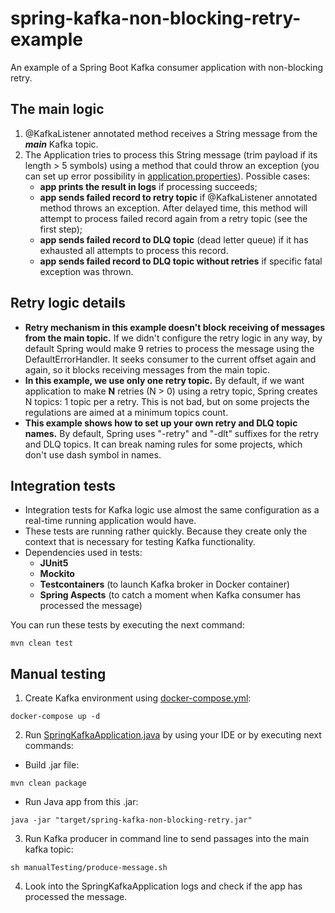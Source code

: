 # spring-kafka-non-blocking-retry-example

An example of a Spring Boot Kafka consumer application with non-blocking retry. 

## The main logic
1. @KafkaListener annotated method receives a String message from the ***main*** Kafka topic.
2. The Application tries to process this String message (trim payload if its length > 5 symbols) using a method that could throw an exception (you can set up error possibility in [application.properties](src/main/resources/application.properties)). Possible cases: 
    - **app prints the result in logs** if processing succeeds;
    - **app sends failed record to retry topic** if @KafkaListener annotated method throws an exception. After delayed time, this method will attempt to process failed record again from a retry topic (see the first step);
    - **app sends failed record to DLQ topic** (dead letter queue) if it has exhausted all attempts to process this record.
    - **app sends failed record to DLQ topic without retries** if specific fatal exception was thrown.

## Retry logic details
- **Retry mechanism in this example doesn't block receiving of messages from the main topic.** If we didn't configure the retry logic in any way, by default Spring would make 9 retries to process the message using the DefaultErrorHandler. It seeks consumer to the current offset again and again, so it blocks receiving messages from the main topic.
- **In this example, we use only one retry topic.** By default, if we want application to make **N** retries (N > 0) using a retry topic, Spring creates N topics: 1 topic per a retry. This is not bad, but on some projects the regulations are aimed at a minimum topics count.
- **This example shows how to set up your own retry and DLQ topic names.** By default, Spring uses "-retry" and "-dlt" suffixes for the retry and DLQ topics. It can break naming rules for some projects, which don't use dash symbol in names. 
## Integration tests
- Integration tests for Kafka logic use almost the same configuration as a real-time running application would have. 
- These tests are running rather quickly. Because they create only the context that is necessary for testing Kafka functionality.
- Dependencies used in tests:
  - **JUnit5** 
  - **Mockito**
  - **Testcontainers** (to launch Kafka broker in Docker container)
  - **Spring Aspects** (to catch a moment when Kafka consumer has processed the message)

You can run these tests by executing the next command:
```shell
mvn clean test
```
## Manual testing
1) Create Kafka environment using [docker-compose.yml](docker-compose.yml):
  ```shell
  docker-compose up -d
  ```
2) Run [SpringKafkaApplication.java](src/main/java/com/enbirr/springkafkaretry/SpringKafkaApplication.java) by using your IDE or by executing next commands:
- Build .jar file:
```shell
mvn clean package 
```
- Run Java app from this .jar:
```shell
java -jar "target/spring-kafka-non-blocking-retry.jar"
```
3) Run Kafka producer in command line to send passages into the main kafka topic:
```shell
sh manualTesting/produce-message.sh
```
4) Look into the SpringKafkaApplication logs and check if the app has processed the message. 
